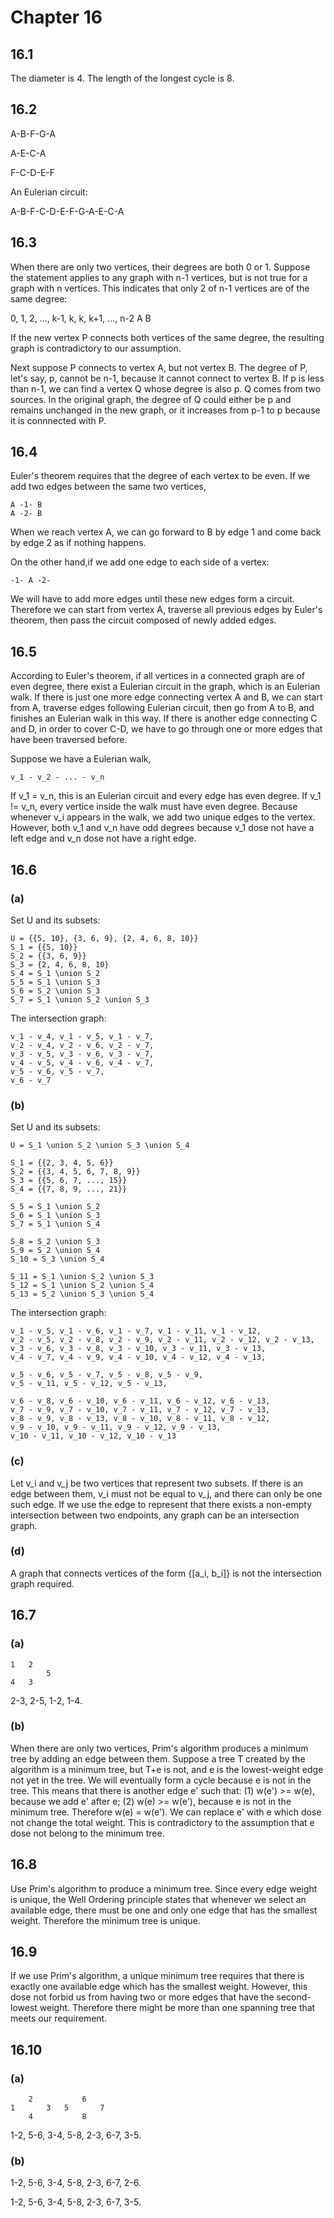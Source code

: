 # Chapter 16

## 16.1

The diameter is 4. The length of the longest cycle is 8.

## 16.2

A-B-F-G-A

A-E-C-A

F-C-D-E-F

An Eulerian circuit:

A-B-F-C-D-E-F-G-A-E-C-A

## 16.3

When there are only two vertices, their degrees are both 0 or 1. Suppose the statement applies to any graph with n-1 vertices, but is not true for a graph with n vertices. This indicates that only 2 of n-1 vertices are of the same degree:

0, 1, 2, ..., k-1, k, k, k+1, ..., n-2
                   A  B

If the new vertex P connects both vertices of the same degree, the resulting graph is contradictory to our assumption.

Next suppose P connects to vertex A, but not vertex B. The degree of P, let's say, p, cannot be n-1, because it cannot connect to vertex B. If p is less than n-1, we can find a vertex Q whose degree is also p. Q comes from two sources. In the original graph, the degree of Q could either be p and remains unchanged in the new graph, or it increases from p-1 to p because it is connnected with P.

## 16.4

Euler's theorem requires that the degree of each vertex to be even. If we add two edges between the same two vertices,

    A -1- B
    A -2- B

When we reach vertex A, we can go forward to B by edge 1 and come back by edge 2 as if nothing happens.

On the other hand,if we add one edge to each side of a vertex:

    -1- A -2-

We will have to add more edges until these new edges form a circuit. Therefore we can start from vertex A, traverse all previous edges by Euler's theorem, then pass the circuit composed of newly added edges.


## 16.5

According to Euler's theorem, if all vertices in a connected graph are of even degree, there exist a Eulerian circuit in the graph, which is an Eulerian walk. If there is just one more edge connecting vertex A and B, we can start from A, traverse edges following Eulerian circuit, then go from A to B, and finishes an Eulerian walk in this way. If there is another edge connecting C and D, in order to cover C-D, we have to go through one or more edges that have been traversed before.

Suppose we have a Eulerian walk,

    v_1 - v_2 - ... - v_n

If v_1 = v_n, this is an Eulerian circuit and every edge has even degree. If v_1 != v_n, every vertice inside the walk must have even degree. Because whenever v_i appears in the walk, we add two unique edges to the vertex. However, both v_1 and v_n have odd degrees because v_1 dose not have a left edge and v_n dose not have a right edge.


## 16.6

### (a)

Set U and its subsets:

    U = {{5, 10}, {3, 6, 9}, {2, 4, 6, 8, 10}}
    S_1 = {{5, 10}}
    S_2 = {{3, 6, 9}}
    S_3 = {2, 4, 6, 8, 10}
    S_4 = S_1 \union S_2
    S_5 = S_1 \union S_3
    S_6 = S_2 \union S_3
    S_7 = S_1 \union S_2 \union S_3

The intersection graph:

    v_1 - v_4, v_1 - v_5, v_1 - v_7,
    v_2 - v_4, v_2 - v_6, v_2 - v_7,
    v_3 - v_5, v_3 - v_6, v_3 - v_7,
    v_4 - v_5, v_4 - v_6, v_4 - v_7,
    v_5 - v_6, v_5 - v_7,
    v_6 - v_7

### (b)

Set U and its subsets:

    U = S_1 \union S_2 \union S_3 \union S_4

    S_1 = {{2, 3, 4, 5, 6}}
    S_2 = {{3, 4, 5, 6, 7, 8, 9}}
    S_3 = {{5, 6, 7, ..., 15}}
    S_4 = {{7, 8, 9, ..., 21}}

    S_5 = S_1 \union S_2
    S_6 = S_1 \union S_3
    S_7 = S_1 \union S_4

    S_8 = S_2 \union S_3
    S_9 = S_2 \union S_4
    S_10 = S_3 \union S_4

    S_11 = S_1 \union S_2 \union S_3
    S_12 = S_1 \union S_2 \union S_4
    S_13 = S_2 \union S_3 \union S_4

The intersection graph:

    v_1 - v_5, v_1 - v_6, v_1 - v_7, v_1 - v_11, v_1 - v_12,
    v_2 - v_5, v_2 - v_8, v_2 - v_9, v_2 - v_11, v_2 - v_12, v_2 - v_13,
    v_3 - v_6, v_3 - v_8, v_3 - v_10, v_3 - v_11, v_3 - v_13,
    v_4 - v_7, v_4 - v_9, v_4 - v_10, v_4 - v_12, v_4 - v_13,

    v_5 - v_6, v_5 - v_7, v_5 - v_8, v_5 - v_9,
    v_5 - v_11, v_5 - v_12, v_5 - v_13,

    v_6 - v_8, v_6 - v_10, v_6 - v_11, v_6 - v_12, v_6 - v_13,
    v_7 - v_9, v_7 - v_10, v_7 - v_11, v_7 - v_12, v_7 - v_13,
    v_8 - v_9, v_8 - v_13, v_8 - v_10, v_8 - v_11, v_8 - v_12,
    v_9 - v_10, v_9 - v_11, v_9 - v_12, v_9 - v_13,
    v_10 - v_11, v_10 - v_12, v_10 - v_13

### (c)

Let v_i and v_j be two vertices that represent two subsets. If there is an edge between them, v_i must not be equal to v_j, and there can only be one such edge. If we use the edge to represent that there exists a non-empty intersection between two endpoints, any graph can be an intersection graph.

### (d)

A graph that connects vertices of the form {[a_i, b_i]} is not the intersection graph required.

## 16.7

### (a)

    1   2
            5
    4   3

2-3, 2-5, 1-2, 1-4.

### (b)

When there are only two vertices, Prim's algorithm produces a minimum tree by adding an edge between them. Suppose a tree T created by the algorithm is a minimum tree, but T+e is not, and e is the lowest-weight edge not yet in the tree. We will eventually form a cycle because e is not in the tree. This means that there is another edge e' such that: (1) w(e') >= w(e), because we add e' after e; (2) w(e) >= w(e'), because e is not in the minimum tree. Therefore w(e) = w(e'). We can replace e' with e which dose not change the total weight. This is contradictory to the assumption that e dose not belong to the minimum tree.

## 16.8

Use Prim's algorithm to produce a minimum tree. Since every edge weight is unique, the Well Ordering principle states that whenever we select an available edge, there must be one and only one edge that has the smallest weight. Therefore the minimum tree is unique.

## 16.9

If we use Prim's algorithm, a unique minimum tree requires that there is exactly one available edge which has the smallest weight. However, this dose not forbid us from having two or more edges that have the second-lowest weight. Therefore there might be more than one spanning tree that meets our requirement.

## 16.10

### (a)

        2           6
    1       3   5       7
        4           8

1-2, 5-6, 3-4, 5-8, 2-3, 6-7, 3-5.

### (b)

1-2, 5-6, 3-4, 5-8, 2-3, 6-7, 2-6.

1-2, 5-6, 3-4, 5-8, 2-3, 6-7, 3-5.
